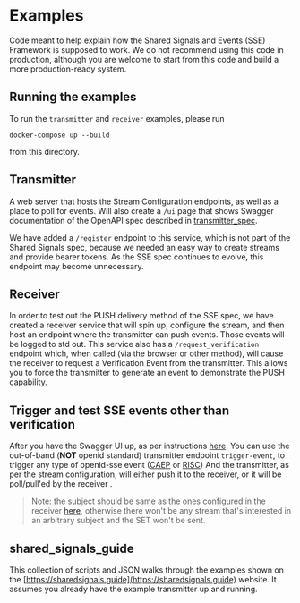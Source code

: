 # Examples
Code meant to help explain how the Shared Signals and Events (SSE) Framework is supposed
to work. We do not recommend using this code in production, although you are welcome
to start from this code and build a more production-ready system.

## Running the examples
To run the `transmitter` and `receiver` examples, please run 
```
docker-compose up --build
```
from this directory.

## Transmitter
A web server that hosts the Stream Configuration endpoints, as well as a place
to poll for events. Will also create a `/ui` page that shows Swagger documentation
of the OpenAPI spec described in [transmitter_spec](../transmitter_spec/openapi.yaml).

We have added a `/register` endpoint to this service, which is not part of the
Shared Signals spec, because we needed an easy way to create streams and provide
bearer tokens. As the SSE spec continues to evolve, this endpoint may become
unnecessary.

## Receiver
In order to test out the PUSH delivery method of the SSE spec, we have created a
receiver service that will spin up, configure the stream, and then host an
endpoint where the transmitter can push events. Those events will be logged to
std out. This service also has a `/request_verification` endpoint which, when
called (via the browser or other method), will cause the receiver to request a
Verification Event from the transmitter. This allows you to force the transmitter
to generate an event to demonstrate the PUSH capability.

## Trigger and test SSE events other than verification
After you have the Swagger UI up, as per instructions [here](transmitter/README.md).
You can use the out-of-band (**NOT** openid standard) transmitter endpoint `trigger-event`,
to trigger any type of openid-sse event 
([CAEP](https://openid.net/specs/openid-caep-specification-1_0-ID1.html) or [RISC](https://openid.net/specs/openid-risc-event-types-1_0-ID1.html)) 
And the transmitter, as per the stream configuration, will either push it to the receiver, or it will be poll/pull'ed by the receiver
.
> Note: the subject should be same as the ones configured in the receiver [here](receiver/receiver/config.cfg), otherwise there won't be any stream that's interested in an arbitrary subject and the SET won't be sent.

## shared_signals_guide
This collection of scripts and JSON walks through the examples shown on the
[https://sharedsignals.guide](https://sharedsignals.guide) website. It assumes
you already have the example transmitter up and running.
